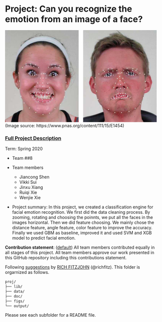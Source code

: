 # Project: Can you recognize the emotion from an image of a face? 
<img src="figs/CE.jpg" alt="Compound Emotions" width="500"/>
(Image source: https://www.pnas.org/content/111/15/E1454)

### [Full Project Description](doc/project3_desc.md)

Term: Spring 2020

+ Team ##8
+ Team members
	+ Jiancong Shen
	+ Vikki Sui
	+ Jinxu Xiang
	+ Ruiqi Xie
	+ Wenjie Xie

+ Project summary: In this project, we created a classification engine for facial emotion recognition. We first did the data cleaning process. By zooming, rotating and choosing the poinnts, we put all the faces in the images horizontal. Then we did feature choosing.
We mainly chose the distance feature, angle feature, color feature to improve the accuracy. Finally we used GBM as baseline, improved it and used SVM and XGB model to predict facial emotion. 
	
**Contribution statement**: ([default](doc/a_note_on_contributions.md)) All team members contributed equally in all stages of this project. All team members approve our work presented in this GitHub repository including this contributions statement. 

Following [suggestions](http://nicercode.github.io/blog/2013-04-05-projects/) by [RICH FITZJOHN](http://nicercode.github.io/about/#Team) (@richfitz). This folder is orgarnized as follows.

```
proj/
├── lib/
├── data/
├── doc/
├── figs/
└── output/
```

Please see each subfolder for a README file.
